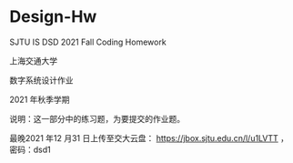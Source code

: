 # Design-Hw
SJTU IS DSD 2021 Fall Coding Homework

上海交通大学

数字系统设计作业

2021 年秋季学期

说明：这一部分中的练习题，为要提交的作业题。

最晚2021 年12 月31 日上传至交大云盘：
https://jbox.sjtu.edu.cn/l/u1LVTT ，密码：dsd1
